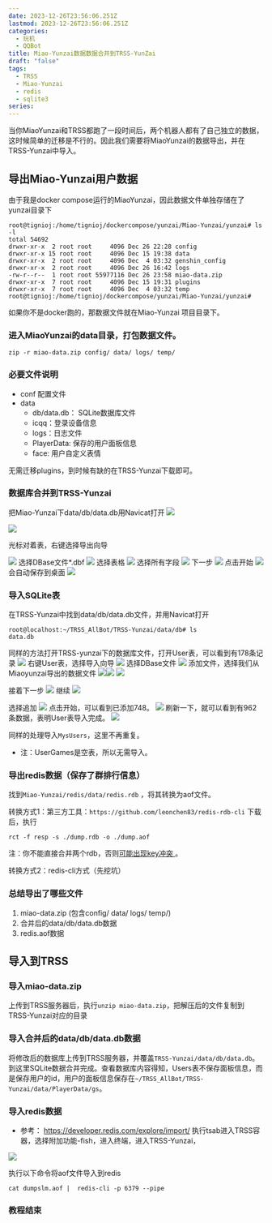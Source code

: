 ```yaml
---
date: 2023-12-26T23:56:06.251Z
lastmod: 2023-12-26T23:56:06.251Z
categories:
  - 玩机
  - QQBot
title: Miao-Yunzai数据数据合并到TRSS-YunZai
draft: "false"
tags:
  - TRSS
  - Miao-Yunzai
  - redis
  - sqlite3
series:
---
```

当你MiaoYunzai和TRSS都跑了一段时间后，两个机器人都有了自己独立的数据，这时候简单的迁移是不行的。因此我们需要将MiaoYunzai的数据导出，并在TRSS-Yunzai中导入。
## 导出Miao-Yunzai用户数据
由于我是docker compose运行的MiaoYunzai，因此数据文件单独存储在了yunzai目录下
```
root@tignioj:/home/tignioj/dockercompose/yunzai/Miao-Yunzai/yunzai# ls -l
total 54692
drwxr-xr-x  2 root root     4096 Dec 26 22:28 config
drwxr-xr-x 15 root root     4096 Dec 15 19:38 data
drwxr-xr-x  2 root root     4096 Dec  4 03:32 genshin_config
drwxr-xr-x  2 root root     4096 Dec 26 16:42 logs
-rw-r--r--  1 root root 55977116 Dec 26 23:58 miao-data.zip
drwxr-xr-x  7 root root     4096 Dec 15 19:31 plugins
drwxr-xr-x  7 root root     4096 Dec  4 03:32 temp
root@tignioj:/home/tignioj/dockercompose/yunzai/Miao-Yunzai/yunzai# 
```

如果你不是docker跑的，那数据文件就在Miao-Yunzai 项目目录下。

### 进入MiaoYunzai的data目录，打包数据文件。
```
zip -r miao-data.zip config/ data/ logs/ temp/
```
### 必要文件说明
- conf 配置文件
- data 
	- db/data.db： SQLite数据库文件
	- icqq：登录设备信息
	- logs：日志文件
	- PlayerData: 保存的用户面板信息
	- face: 用户自定义表情

无需迁移plugins，到时候有缺的在TRSS-Yunzai下载即可。

### 数据库合并到TRSS-Yunzai
把Miao-Yunzai下data/db/data.db用Navicat打开
![](Pasted%20image%2020231227081144.png)

![](Pasted%20image%2020231227081841.png)

光标对着表，右键选择导出向导


![](Pasted%20image%2020231227081242.png)
选择DBase文件*.dbf
![](Pasted%20image%2020231227081404.png)
选择表格
![](Pasted%20image%2020231227081437.png)
选择所有字段
![](Pasted%20image%2020231227081450.png)
下一步
![](Pasted%20image%2020231227081507.png)
点击开始
![](Pasted%20image%2020231227081518.png)
会自动保存到桌面
![](Pasted%20image%2020231227081529.png)

### 导入SQLite表
在TRSS-Yunzai中找到data/db/data.db文件，并用Navicat打开
```
root@localhost:~/TRSS_AllBot/TRSS-Yunzai/data/db# ls
data.db 
```

同样的方法打开TRSS-yunzai下的数据库文件，打开User表，可以看到有178条记录
![](Pasted%20image%2020231227082006.png)
右键User表，选择导入向导
![](Pasted%20image%2020231227082127.png)
选择DBase文件
![](Pasted%20image%2020231227082140.png)
添加文件，选择我们从Miaoyunzai导出的数据文件
![](Pasted%20image%2020231227082206.png)![](Pasted%20image%2020231227082233.png)
![](Pasted%20image%2020231227082252.png)

接着下一步
![](Pasted%20image%2020231227082316.png)
继续
![](Pasted%20image%2020231227082327.png)

选择追加
![](Pasted%20image%2020231227082346.png)
点击开始，可以看到已添加748。
![](Pasted%20image%2020231227082402.png)
刷新一下，就可以看到有962条数据，表明User表导入完成。
![](Pasted%20image%2020231227082456.png)

同样的处理导入`MysUsers`，这里不再重复。
- 注：UserGames是空表，所以无需导入。


### 导出redis数据（保存了群排行信息）
找到`Miao-Yunzai/redis/data/redis.rdb` ，将其转换为aof文件。

转换方式1：第三方工具：`https://github.com/leonchen83/redis-rdb-cli`
下载后，执行
```
rct -f resp -s ./dump.rdb -o ./dump.aof
```

注：你不能直接合并两个rdb，否则[可能出现key冲突 ](https://github.com/leonchen83/redis-rdb-cli/issues/25)。

转换方式2：redis-cli方式（先挖坑）


### 总结导出了哪些文件
1. miao-data.zip (包含config/ data/ logs/ temp/)
2. 合并后的data/db/data.db数据
4. redis.aof数据



## 导入到TRSS

### 导入miao-data.zip
上传到TRSS服务器后，执行`unzip miao-data.zip`，把解压后的文件复制到TRSS-Yunzai对应的目录


### 导入合并后的data/db/data.db数据
将修改后的数据库上传到TRSS服务器，并覆盖`TRSS-Yunzai/data/db/data.db`。到这里SQLite数据合并完成。查看数据库内容得知，Users表不保存面板信息，而是保存用户的id，用户的面板信息保存在`~/TRSS_AllBot/TRSS-Yunzai/data/PlayerData/gs`。

### 导入redis数据
- 参考： https://developer.redis.com/explore/import/
执行tsab进入TRSS容器，选择附加功能-fish，进入终端，进入TRSS-Yunzai，

![](Pasted%20image%2020231227085607.png)

执行以下命令将aof文件导入到redis
```
cat dumpslm.aof |  redis-cli -p 6379 --pipe
```

### 教程结束
